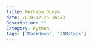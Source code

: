 ```yaml
---
title: Merhaba Dünya
date: 2018-12-25 16:20
Description: ""
Category: Python
tags: ['Markdown', 'JAMstack']
---
```


<Title/>

Blog yazma konusu benim için her zaman zor olmuştur. Hepimizin anlatmak istediği birçok konu var. İşlevsel konuları seçmek ve işe yarar konularda yazı yazmak inanılmaz zor geliyor bana. Özellikle konu üretkenlik olunca daha fazla düşünmek zorunda kalıyorum.

## Üretkenlik, Performans ve Yazılım
Blog yazılarımı hazırlarken üretkenlik, kişisel performans, bize sağlanan ortamı daha iyi kulllanmak ve bunların sonucu olarak yazılım dünyasındaki yeniliklerden bahsetmeye çalışacağım.


## Hangi Konuda Uzman Olursan Ol, Hemen Markdown Kullanmaya Başla
Bilgisayarını çok az kullanan bir kullanıcı bile olsan birşeyler yazmak istediğinde Word gibi seni yazı yazmaktan uzaklaşacak bir programdan uzak durup daha sade, seni sadece yazı yazmaya itecek bir Markdown editörü kullanmanı öneririm.

***

::: tip Markdown Nedir?
Markdown HTML etiketleri olmadan(down) yazı yazmayı sağlayan bir sistemdir. Normalde Web tabanlı bir yazı yazmıyor olsanız bile aslında teoride HTML etiketleri kullanarak yazı yazarsınız. Bunu uzun uzun anlatmak yerine Markdown editörlerini inceleyip ufak ufak konuya göz kırpmaya çalışın. Markdown temelde tek bir amaca hizmet eder;
**Sadece yazı yazma ortamı sağlamak**
:::

***

::: warning Bu Site VuePress ile Geliştirildi
Bu site statik web sitelerini barındırmak için geliştirilen gitpages ve Markdown + Vue'nin gücünü kullanan VuePress ile geliştirildi. Ama yinede macera biraz uzun :) ilk önce **Jekyll** daha sonra da **Jinja2**'yi kullanan **Pelican**'i kullandım. Pelican; Python ve Jinja2'nin sağladığı avantajlar için harika bir tercihti ama static pages ve JavaSciprt'in gücünü sizinde keşfedebilmeniz için siteyi tamamen FrontEnd teknolojisine geçirmenin daha iyi olacağına karar verdim.
:::
<Footer/>

<!--
#### Etiketler
<ul>
	<li v-for="item in $page.frontmatter.tags">{{ item }}</li>
</ul>

-->
